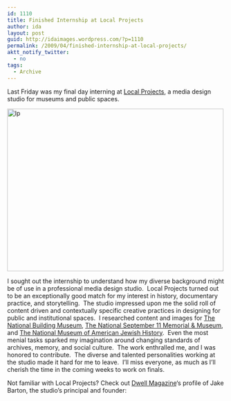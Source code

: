 ```yaml
---
id: 1110
title: Finished Internship at Local Projects
author: ida
layout: post
guid: http://idaimages.wordpress.com/?p=1110
permalink: /2009/04/finished-internship-at-local-projects/
aktt_notify_twitter:
  - no
tags:
  - Archive
---
```

Last Friday was my final day interning at [Local Projects][1], a media design studio for museums and public spaces.

<img class="aligncenter size-full wp-image-1111" title="lp" src="http://idaimages.files.wordpress.com/2009/04/lp.jpg" alt="lp" width="500" height="375" />

I sought out the internship to understand how my diverse background might be of use in a professional media design studio.  Local Projects turned out to be an exceptionally good match for my interest in history, documentary practice, and storytelling.  The studio impressed upon me the solid roll of content driven and contextually specific creative practices in designing for public and institutional spaces.  I researched content and images for [The National Building Museum][2], [The National September 11 Memorial & Museum][3], and [The National Museum of American Jewish History][4].  Even the most menial tasks sparked my imagination around changing standards of archives, memory, and social culture.  The work enthralled me, and I was honored to contribute.  The diverse and talented personalities working at the studio made it hard for me to leave.  I&#8217;ll miss everyone, as much as I&#8217;ll cherish the time in the coming weeks to work on finals.

Not familiar with Local Projects? Check out [Dwell Magazine][5]&#8216;s profile of Jake Barton, the studio&#8217;s principal and founder:

<div class="full-image">
  <div class="videoContainer">
  </div>
</div>

 [1]: http://localprojects.net/lpV2/index.php
 [2]: http://www.nbm.org/
 [3]: http://www.national911memorial.org/site/PageServer?pagename=New_Home
 [4]: http://www.nmajh.org/
 [5]: http://www.dwell.com/